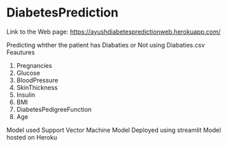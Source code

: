 # DiabetesPrediction
Link to the Web page:  https://ayushdiabetespredictionweb.herokuapp.com/


Predicting whther the patient has Diabaties or Not using  Diabaties.csv
Feautures 
1) Pregnancies
2) Glucose
3) BloodPressure
4) SkinThickness
5)  Insulin
6) BMI
7) DiabetesPedigreeFunction
8) Age

Model used
 Support Vector Machine
Model Deployed using streamlit 
Model hosted on Heroku

